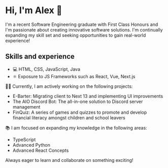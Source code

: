 # Hi, I'm Alex 👋
I'm a recent Software Engineering graduate with First Class Honours and I'm passionate about creating innovative software solutions. I'm continually expanding my skill set and seeking opportunities to gain real-world experience!

## Skills and experience
* 💻 HTML, CSS, JavaScript, Java
* ⚛️ Exposure to JS Frameworks such as React, Vue, Next.js

👨‍💻 Currently, I am actively working on the following projects:

* E-Barter: Migrating client to Next 13 and implementing UI improvements
* The AIO Discord Bot: The all-in-one solution to Discord server management
* FinQuiz: A series of games and quizzes to promote and develop financial literacy amongst children and school leavers

📚 I am focused on expanding my knowledge in the following areas:

* TypeScript
* Advanced Python
* Advanced React Concepts

Always eager to learn and collaborate on something exciting!

